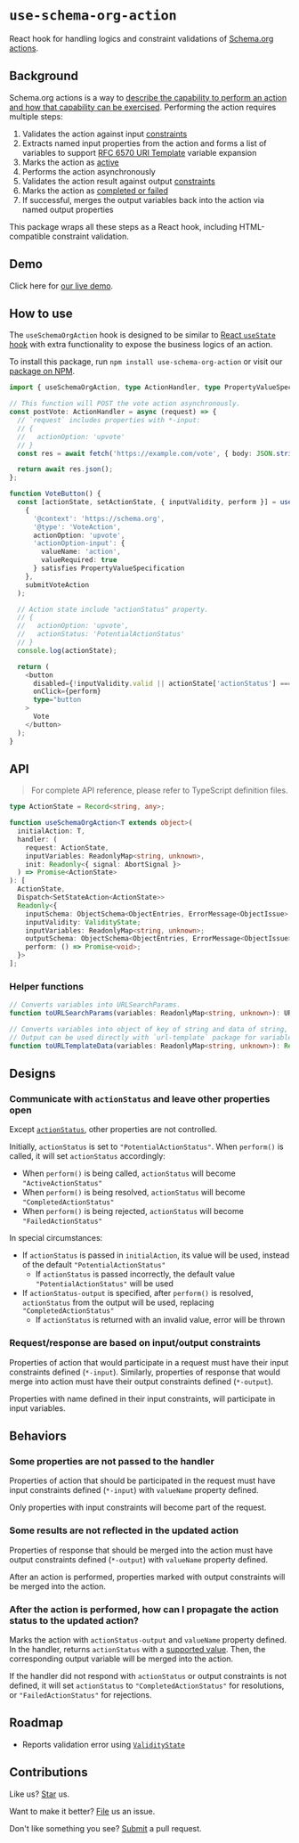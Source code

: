 # `use-schema-org-action`

React hook for handling logics and constraint validations of [Schema.org actions](https://schema.org/docs/actions.html).

## Background

Schema.org actions is a way to [describe the capability to perform an action and how that capability can be exercised](https://schema.org/docs/actions.html). Performing the action requires multiple steps:

1. Validates the action against input [constraints](https://schema.org/docs/actions.html#part-4)
1. Extracts named input properties from the action and forms a list of variables to support [RFC 6570 URI Template](https://www.rfc-editor.org/rfc/rfc6570) variable expansion
1. Marks the action as [active](https://schema.org/docs/actions.html#part-1)
1. Performs the action asynchronously
1. Validates the action result against output [constraints](https://schema.org/docs/actions.html#part-4)
1. Marks the action as [completed or failed](https://schema.org/docs/actions.html#part-1)
1. If successful, merges the output variables back into the action via named output properties

This package wraps all these steps as a React hook, including HTML-compatible constraint validation.

## Demo

Click here for [our live demo](https://compulim.github.io/use-schema-org-action/).

## How to use

The `useSchemaOrgAction` hook is designed to be similar to [React `useState` hook](https://react.dev/reference/react/useState) with extra functionality to expose the business logics of an action.

To install this package, run `npm install use-schema-org-action` or visit our [package on NPM](https://npmjs.com/package/use-schema-org-action).

```ts
import { useSchemaOrgAction, type ActionHandler, type PropertyValueSpecification } from 'use-schema-org-action';

// This function will POST the vote action asynchronously.
const postVote: ActionHandler = async (request) => {
  // `request` includes properties with *-input:
  // {
  //   actionOption: 'upvote'
  // }
  const res = await fetch('https://example.com/vote', { body: JSON.stringify(request), method: 'POST' });

  return await res.json();
};

function VoteButton() {
  const [actionState, setActionState, { inputValidity, perform }] = useSchemaOrgAction(
    {
      '@context': 'https://schema.org',
      '@type': 'VoteAction',
      actionOption: 'upvote',
      'actionOption-input': {
        valueName: 'action',
        valueRequired: true
      } satisfies PropertyValueSpecification
    },
    submitVoteAction
  );

  // Action state include "actionStatus" property.
  // {
  //   actionOption: 'upvote',
  //   actionStatus: 'PotentialActionStatus'
  // }
  console.log(actionState);

  return (
    <button
      disabled={!inputValidity.valid || actionState['actionStatus'] === 'ActiveActionStatus'}
      onClick={perform}
      type="button
    >
      Vote
    </button>
  );
}
```

## API

> For complete API reference, please refer to TypeScript definition files.

```ts
type ActionState = Record<string, any>;

function useSchemaOrgAction<T extends object>(
  initialAction: T,
  handler: (
    request: ActionState,
    inputVariables: ReadonlyMap<string, unknown>,
    init: Readonly<{ signal: AbortSignal }>
  ) => Promise<ActionState>
): [
  ActionState,
  Dispatch<SetStateAction<ActionState>>
  Readonly<{
    inputSchema: ObjectSchema<ObjectEntries, ErrorMessage<ObjectIssue> | undefined>,
    inputValidity: ValidityState;
    inputVariables: ReadonlyMap<string, unknown>;
    outputSchema: ObjectSchema<ObjectEntries, ErrorMessage<ObjectIssue> | undefined>,
    perform: () => Promise<void>;
  }>
];
```

### Helper functions

```ts
// Converts variables into URLSearchParams.
function toURLSearchParams(variables: ReadonlyMap<string, unknown>): URLSearchParams;

// Converts variables into object of key of string and data of string, and allow multiple values.
// Output can be used directly with `url-template` package for variable expansion.
function toURLTemplateData(variables: ReadonlyMap<string, unknown>): Record<string, string[]>;
```

## Designs

### Communicate with `actionStatus` and leave other properties open

Except [`actionStatus`](https://schema.org/actionStatus), other properties are not controlled.

Initially, `actionStatus` is set to `"PotentialActionStatus"`. When `perform()` is called, it will set `actionStatus` accordingly:

- When `perform()` is being called, `actionStatus` will become `"ActiveActionStatus"`
- When `perform()` is being resolved, `actionStatus` will become `"CompletedActionStatus"`
- When `perform()` is being rejected, `actionStatus` will become `"FailedActionStatus"`

In special circumstances:

- If `actionStatus` is passed in `initialAction`, its value will be used, instead of the default `"PotentialActionStatus"`
  - If `actionStatus` is passed incorrectly, the default value `"PotentialActionStatus"` will be used
- If `actionStatus-output` is specified, after `perform()` is resolved, `actionStatus` from the output will be used, replacing `"CompletedActionStatus"`
  - If `actionStatus` is returned with an invalid value, error will be thrown

### Request/response are based on input/output constraints

Properties of action that would participate in a request must have their input constraints defined (`*-input`). Similarly, properties of response that would merge into action must have their output constraints defined (`*-output`).

Properties with name defined in their input constraints, will participate in input variables.

## Behaviors

### Some properties are not passed to the handler

Properties of action that should be participated in the request must have input constraints defined (`*-input`) with `valueName` property defined.

Only properties with input constraints will become part of the request.

### Some results are not reflected in the updated action

Properties of response that should be merged into the action must have output constraints defined (`*-output`) with `valueName` property defined.

After an action is performed, properties marked with output constraints will be merged into the action.

### After the action is performed, how can I propagate the action status to the updated action?

Marks the action with `actionStatus-output` and `valueName` property defined. In the handler, returns `actionStatus` with a [supported value](https://schema.org/ActionStatusType). Then, the corresponding output variable will be merged into the action.

If the handler did not respond with `actionStatus` or output constraints is not defined, it will set `actionStatus` to `"CompletedActionStatus"` for resolutions, or `"FailedActionStatus"` for rejections.

## Roadmap

- Reports validation error using [`ValidityState`](https://developer.mozilla.org/en-US/docs/Web/API/ValidityState)

## Contributions

Like us? [Star](https://github.com/compulim/use-schema-org-action/stargazers) us.

Want to make it better? [File](https://github.com/compulim/use-schema-org-action/issues) us an issue.

Don't like something you see? [Submit](https://github.com/compulim/use-schema-org-action/pulls) a pull request.
